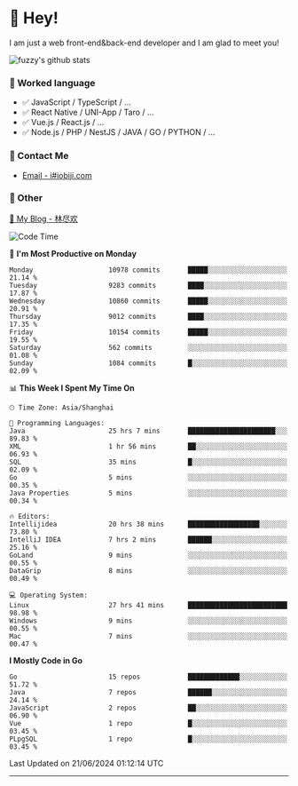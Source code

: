 # 👋 Hey!

I am just a web front-end&back-end developer and I am glad to meet you!

![fuzzy's github stats](https://github-readme-stats.vercel.app/api?username=JaydenForYou&&show_icons=true&&title_color=1abc9c&&icon_color=1abc9c)


### 📝 Worked language

- ✅ JavaScript / TypeScript / ...
- ✅ React Native / UNI-App / Taro / ...
- ✅ Vue.js / React.js / ...
- ✅ Node.js / PHP / NestJS / JAVA / GO / PYTHON / ...

### 📮 Contact Me

- [Email - i#iobiji.com](mailto:i@iobiji.com)


### 🤪 Other

[📌 My Blog - 林尽欢](https://iobiji.com)

<!--START_SECTION:waka-->
![Code Time](http://img.shields.io/badge/Code%20Time-723%20hrs%2041%20mins-blue)

📅 **I'm Most Productive on Monday** 

```text
Monday                   10978 commits       █████░░░░░░░░░░░░░░░░░░░░   21.14 % 
Tuesday                  9283 commits        ████░░░░░░░░░░░░░░░░░░░░░   17.87 % 
Wednesday                10860 commits       █████░░░░░░░░░░░░░░░░░░░░   20.91 % 
Thursday                 9012 commits        ████░░░░░░░░░░░░░░░░░░░░░   17.35 % 
Friday                   10154 commits       █████░░░░░░░░░░░░░░░░░░░░   19.55 % 
Saturday                 562 commits         ░░░░░░░░░░░░░░░░░░░░░░░░░   01.08 % 
Sunday                   1084 commits        █░░░░░░░░░░░░░░░░░░░░░░░░   02.09 % 
```


📊 **This Week I Spent My Time On** 

```text
🕑︎ Time Zone: Asia/Shanghai

💬 Programming Languages: 
Java                     25 hrs 7 mins       ██████████████████████░░░   89.83 % 
XML                      1 hr 56 mins        ██░░░░░░░░░░░░░░░░░░░░░░░   06.93 % 
SQL                      35 mins             █░░░░░░░░░░░░░░░░░░░░░░░░   02.09 % 
Go                       5 mins              ░░░░░░░░░░░░░░░░░░░░░░░░░   00.35 % 
Java Properties          5 mins              ░░░░░░░░░░░░░░░░░░░░░░░░░   00.34 % 

🔥 Editors: 
Intellijidea             20 hrs 38 mins      ██████████████████░░░░░░░   73.80 % 
IntelliJ IDEA            7 hrs 2 mins        ██████░░░░░░░░░░░░░░░░░░░   25.16 % 
GoLand                   9 mins              ░░░░░░░░░░░░░░░░░░░░░░░░░   00.55 % 
DataGrip                 8 mins              ░░░░░░░░░░░░░░░░░░░░░░░░░   00.49 % 

💻 Operating System: 
Linux                    27 hrs 41 mins      █████████████████████████   98.98 % 
Windows                  9 mins              ░░░░░░░░░░░░░░░░░░░░░░░░░   00.55 % 
Mac                      7 mins              ░░░░░░░░░░░░░░░░░░░░░░░░░   00.47 % 
```

**I Mostly Code in Go** 

```text
Go                       15 repos            █████████████░░░░░░░░░░░░   51.72 % 
Java                     7 repos             ██████░░░░░░░░░░░░░░░░░░░   24.14 % 
JavaScript               2 repos             ██░░░░░░░░░░░░░░░░░░░░░░░   06.90 % 
Vue                      1 repo              █░░░░░░░░░░░░░░░░░░░░░░░░   03.45 % 
PLpgSQL                  1 repo              █░░░░░░░░░░░░░░░░░░░░░░░░   03.45 % 
```




 Last Updated on 21/06/2024 01:12:14 UTC
<!--END_SECTION:waka-->
---
